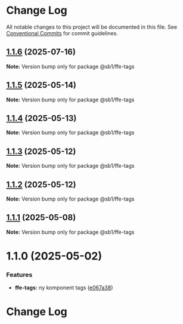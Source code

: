 # Change Log

All notable changes to this project will be documented in this file.
See [Conventional Commits](https://conventionalcommits.org) for commit guidelines.

## [1.1.6](https://github.com/SpareBank1/designsystem/compare/@sb1/ffe-tags@1.1.5...@sb1/ffe-tags@1.1.6) (2025-07-16)

**Note:** Version bump only for package @sb1/ffe-tags





## [1.1.5](https://github.com/SpareBank1/designsystem/compare/@sb1/ffe-tags@1.1.4...@sb1/ffe-tags@1.1.5) (2025-05-14)

**Note:** Version bump only for package @sb1/ffe-tags





## [1.1.4](https://github.com/SpareBank1/designsystem/compare/@sb1/ffe-tags@1.1.3...@sb1/ffe-tags@1.1.4) (2025-05-13)

**Note:** Version bump only for package @sb1/ffe-tags





## [1.1.3](https://github.com/SpareBank1/designsystem/compare/@sb1/ffe-tags@1.1.2...@sb1/ffe-tags@1.1.3) (2025-05-12)

**Note:** Version bump only for package @sb1/ffe-tags





## [1.1.2](https://github.com/SpareBank1/designsystem/compare/@sb1/ffe-tags@1.1.1...@sb1/ffe-tags@1.1.2) (2025-05-12)

**Note:** Version bump only for package @sb1/ffe-tags





## [1.1.1](https://github.com/SpareBank1/designsystem/compare/@sb1/ffe-tags@1.1.0...@sb1/ffe-tags@1.1.1) (2025-05-08)

**Note:** Version bump only for package @sb1/ffe-tags





# 1.1.0 (2025-05-02)


### Features

* **ffe-tags:** ny komponent tags ([e067a38](https://github.com/SpareBank1/designsystem/commit/e067a38f5ca280171740d5e356e33ab22ab25ea1))





# Change Log
